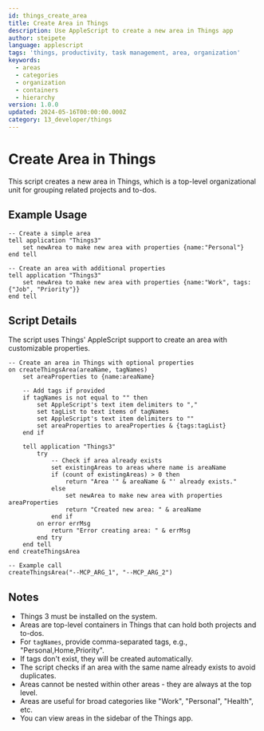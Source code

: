 ```yaml
---
id: things_create_area
title: Create Area in Things
description: Use AppleScript to create a new area in Things app
author: steipete
language: applescript
tags: 'things, productivity, task management, area, organization'
keywords:
  - areas
  - categories
  - organization
  - containers
  - hierarchy
version: 1.0.0
updated: 2024-05-16T00:00:00.000Z
category: 13_developer/things
---
```


# Create Area in Things

This script creates a new area in Things, which is a top-level organizational unit for grouping related projects and to-dos.

## Example Usage

```applescript
-- Create a simple area
tell application "Things3"
    set newArea to make new area with properties {name:"Personal"}
end tell

-- Create an area with additional properties
tell application "Things3"
    set newArea to make new area with properties {name:"Work", tags:{"Job", "Priority"}}
end tell
```

## Script Details

The script uses Things' AppleScript support to create an area with customizable properties.

```applescript
-- Create an area in Things with optional properties
on createThingsArea(areaName, tagNames)
    set areaProperties to {name:areaName}
    
    -- Add tags if provided
    if tagNames is not equal to "" then
        set AppleScript's text item delimiters to ","
        set tagList to text items of tagNames
        set AppleScript's text item delimiters to ""
        set areaProperties to areaProperties & {tags:tagList}
    end if
    
    tell application "Things3"
        try
            -- Check if area already exists
            set existingAreas to areas where name is areaName
            if (count of existingAreas) > 0 then
                return "Area '" & areaName & "' already exists."
            else
                set newArea to make new area with properties areaProperties
                return "Created new area: " & areaName
            end if
        on error errMsg
            return "Error creating area: " & errMsg
        end try
    end tell
end createThingsArea

-- Example call
createThingsArea("--MCP_ARG_1", "--MCP_ARG_2")
```

## Notes

- Things 3 must be installed on the system.
- Areas are top-level containers in Things that can hold both projects and to-dos.
- For `tagNames`, provide comma-separated tags, e.g., "Personal,Home,Priority".
- If tags don't exist, they will be created automatically.
- The script checks if an area with the same name already exists to avoid duplicates.
- Areas cannot be nested within other areas - they are always at the top level.
- Areas are useful for broad categories like "Work", "Personal", "Health", etc.
- You can view areas in the sidebar of the Things app.
